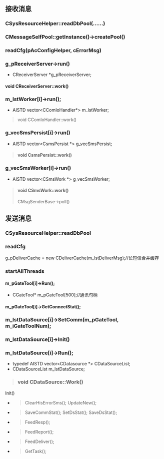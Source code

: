 ## 接收消息

### CSysResourceHelper::readDbPool(……)
### CMessageSelfPool::getInstance()->createPool()
### readCfg(pAcConfigHelper, cErrorMsg)
### g_pReceiverServer->run()
- CReceiverServer *g_pReceiverServer;
#### void CReceiverServer::work()
### m_lstWorker[i]->run();
- AISTD vector<CComIoHandler*> m_lstWorker;
>void CComIoHandler::work()
### g_vecSmsPersist[i]->run()
- AISTD vector<CsmsPersist *> g_vecSmsPersist;
> #### void CsmsPersist::work()
### g_vecSmsWorker[i]->run()
- AISTD vector<CSmsWork *> g_vecSmsWorker;
> #### void CSmsWork::work()
> CMsgSenderBase->poll()

## 发送消息

### CSysResourceHelper::readDbPool
### readCfg
 g_pDeliverCache = new CDeliverCache(m_lstDeliverMsg);//长短信合并缓存
### startAllThreads
#### m_pGateTool[i]->Run();
- CGateTool* m_pGateTool[500];//通讯句柄
#### m_pGateTool[i]->GetConnectStat();
### m_lstDataSource[i]->SetComm(m_pGateTool, m_iGateToolNum);
### m_lstDataSource[i]->Init()
### m_lstDataSource[i]->Run();
- typedef AISTD vector<CDatasource *> CDataSourceList;
- CDataSourceList m_lstDataSource;

> ### void CDataSource::Work()
Init()

- > ClearHisErrorSms();
UpdateNew();

- > SaveCommStat();
SetDsStat();
SaveDsStat();
- > FeedResp();
- > FeedReport();
- > FeedDeliver();
- > GetTask();
